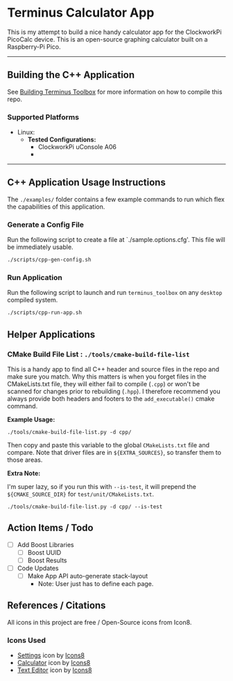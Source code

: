 #  Terminus Calculator App

This is my attempt to build a nice handy calculator app for the ClockworkPi PicoCalc device.  This is an open-source graphing calculator built on a Raspberry-Pi Pico. 

---
## Building the C++ Application

See [Building Terminus Toolbox](./docs/Building-General.md) for more information on how to compile this repo. 

### Supported Platforms

- Linux:
    - **Tested Configurations:**
        - ClockworkPi uConsole A06
        - 


---

## C++ Application Usage Instructions 

The `./examples/` folder contains a few example commands to run which flex the capabilities of this application. 

### Generate a Config File

Run the following script to create a file at `./sample.options.cfg'.  This file will be immediately usable. 

```bash
./scripts/cpp-gen-config.sh
```

### Run Application

Run the following script to launch and run `terminus_toolbox` on any `desktop` compiled system. 

```bash
./scripts/cpp-run-app.sh
```

## Helper Applications

### CMake Build File List : `./tools/cmake-build-file-list`

This is a handy app to find all C++ header and source files in the repo and make sure you match.  Why this matters is 
when you forget files in the CMakeLists.txt file, they will either fail to compile (`.cpp`) or won't be scanned for changes
prior to rebuilding (`.hpp`).  I therefore recommend you always provide both headers and footers to the `add_executable()` cmake command.

**Example Usage:**

    ./tools/cmake-build-file-list.py -d cpp/

Then copy and paste this variable to the global `CMakeLists.txt` file and compare. Note that driver files are in `${EXTRA_SOURCES}`, so transfer them to those areas.

**Extra Note:**

I'm super lazy, so if you run this with `--is-test`, it will prepend the `${CMAKE_SOURCE_DIR}` for `test/unit/CMakeLists.txt`. 

    ./tools/cmake-build-file-list.py -d cpp/ --is-test

## Action Items / Todo

- [ ] Add Boost Libraries
    - [ ] Boost UUID
    - [ ] Boost Results
- [ ] Code Updates
    - [ ] Make App API auto-generate stack-layout
        - Note: User just has to define each page.

## References / Citations

All icons in this project are free / Open-Source icons from Icon8.


### Icons Used
- <a target="_blank" href="https://icons8.com/icon/12784/settings">Settings</a> icon by <a target="_blank" href="https://icons8.com">Icons8</a>
- <a target="_blank" href="https://icons8.com/icon/wLptoyIYwLb3/calculator">Calculator</a> icon by <a target="_blank" href="https://icons8.com">Icons8</a>
- <a target="_blank" href="https://icons8.com/icon/479A9XKbRJ4e/text-editor">Text Editor</a> icon by <a target="_blank" href="https://icons8.com">Icons8</a>
